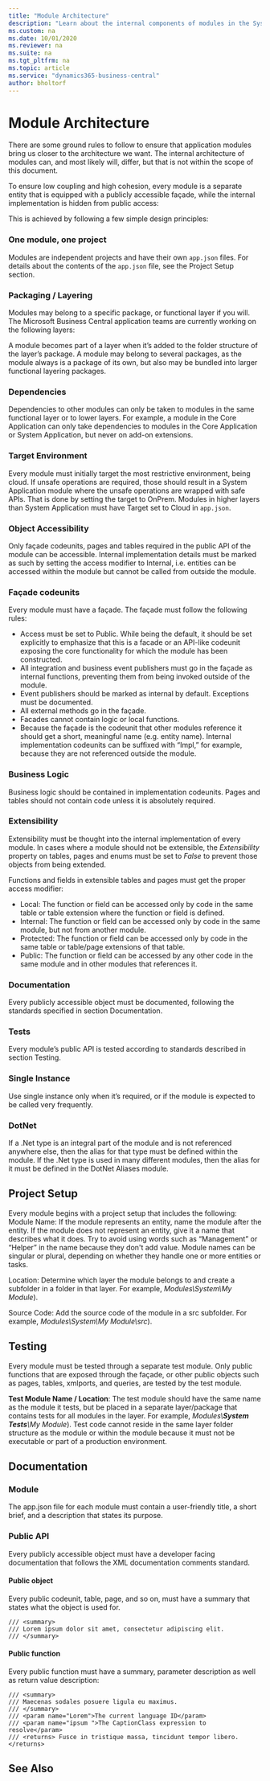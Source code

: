 ```yaml
---
title: "Module Architecture"
description: "Learn about the internal components of modules in the System Application."
ms.custom: na
ms.date: 10/01/2020
ms.reviewer: na
ms.suite: na
ms.tgt_pltfrm: na
ms.topic: article
ms.service: "dynamics365-business-central"
author: bholtorf
---
```


# Module Architecture
There are some ground rules to follow to ensure that application modules bring us closer to the architecture we want. The internal architecture of modules can, and most likely will, differ, but that is not within the scope of this document. 

To ensure low coupling and high cohesion, every module is a separate entity that is equipped with a publicly accessible façade, while the internal implementation is hidden from public access: 
<!--
<p align="center">
  <img src="Images/Architecture.png" alt="Architecture layout" />
</p>
-->
This is achieved by following a few simple design principles:

### One module, one project
Modules are independent projects and have their own `app.json` files. For details about the contents of the `app.json` file, see the Project Setup section.

### Packaging / Layering
Modules may belong to a specific package, or functional layer if you will. The Microsoft Business Central application teams are currently working on the following layers:

A module becomes part of a layer when it’s added to the folder structure of the layer’s package. A module may belong to several packages, as the module always is a package of its own, but also may be bundled into larger functional layering packages.

### Dependencies 
Dependencies to other modules can only be taken to modules in the same functional layer or to lower layers. For example, a module in the Core Application can only take dependencies to modules in the Core Application or System Application, but never on add-on extensions.

### Target Environment
Every module must initially target the most restrictive environment, being cloud. If unsafe operations are required, those should result in a System Application module where the unsafe operations are wrapped with safe APIs. That is done by setting the target to OnPrem. Modules in higher layers than System Application must have Target set to Cloud in `app.json`.

### Object Accessibility 
Only façade codeunits, pages and tables required in the public API of the module can be accessible. Internal implementation details must be marked as such by setting the access modifier to Internal, i.e. entities can be accessed within the module but cannot be called from outside the module.

### Façade codeunits
 Every module must have a façade. The façade must follow the following rules:
* Access must be set to Public. While being the default, it should be set explicitly to emphasize that this is a facade or an API-like codeunit exposing the core functionality for which the module has been constructed.
* All integration and business event publishers must go in the façade as internal functions, preventing them from being invoked outside of the module.
* Event publishers should be marked as internal by default. Exceptions must be documented.
* All external methods go in the façade.
* Facades cannot contain logic or local functions.
* Because the façade is the codeunit that other modules reference it should get a short, meaningful name (e.g. entity name). Internal implementation codeunits can be suffixed with “Impl,” for example, because they are not referenced outside the module.

### Business Logic
Business logic should be contained in implementation codeunits. Pages and tables should not contain code unless it is absolutely required.

### Extensibility
Extensibility must be thought into the internal implementation of every module. In cases where a module should not be extensible, the *Extensibility* property on tables, pages and enums must be set to *False* to prevent those objects from being extended.

Functions and fields in extensible tables and pages must get the proper access modifier:
* Local: The function or field can be accessed only by code in the same table or table extension where the function or field is defined.
* Internal: The function or field can be accessed only by code in the same module, but not from another module.
* Protected: The function or field can be accessed only by code in the same table or table/page extensions of that table.
* Public: The function or field can be accessed by any other code in the same module and in other modules that references it.

### Documentation
Every publicly accessible object must be documented, following the standards specified in section Documentation.

### Tests
Every module’s public API is tested according to standards described in section Testing.

### Single Instance
Use single instance only when it’s required, or if the module is expected to be called very frequently.

### DotNet
If a .Net type is an integral part of the module and is not referenced anywhere else, then the alias for that type must be defined within the module. If the .Net type is used in many different modules, then the alias for it must be defined in the DotNet Aliases module.

## Project Setup
Every module begins with a project setup that includes the following: 
Module Name: If the module represents an entity, name the module after the entity.
If the module does not represent an entity, give it a name that describes what it does. Try to avoid using words such as “Management” or “Helper” in the name because they don't add value. Module names can be singular or plural, depending on whether they handle one or more entities or tasks.

Location: Determine which layer the module belongs to and create a subfolder in a folder in that layer. For example, *Modules\System\My Module*).

Source Code: Add the source code of the module in a src subfolder. For example, *Modules\System\My Module\src*).

## Testing
Every module must be tested through a separate test module. Only public functions that are exposed through the façade, or other public objects such as pages, tables, xmlports, and queries, are tested by the test module.
<!--
<p align="center">
  <img src="Images/Testing.png" alt="Testing" />
</p>
-->
**Test Module Name / Location**: The test module should have the same name as the module it tests, but be placed in a separate layer/package that contains tests for all modules in the layer. For example, *Modules\\**System Tests**\My Module*). Test code cannot reside in the same layer folder structure as the module or within the module because it must not be executable or part of a production environment.

## Documentation
### Module
The app.json file for each module must contain a user-friendly title, a short brief, and a description that states its purpose. 

### Public API
Every publicly accessible object must have a developer facing documentation that follows the XML documentation comments standard.

#### Public object
Every public codeunit, table, page, and so on, must have a summary that states what the object is used for.
```
/// <summary>
/// Lorem ipsum dolor sit amet, consectetur adipiscing elit.
/// </summary>
```

#### Public function
Every public function must have a summary, parameter description as well as return value description:
```
/// <summary>
/// Maecenas sodales posuere ligula eu maximus.
/// </summary>
/// <param name="Lorem">The current language ID</param>
/// <param name="ipsum ">The CaptionClass expression to resolve</param>
/// <returns> Fusce in tristique massa, tincidunt tempor libero.</returns>
```
## See Also